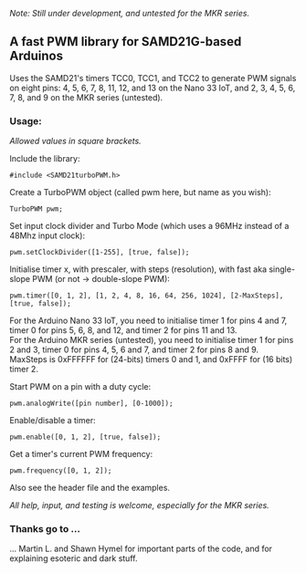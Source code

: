 *Note: Still under development, and untested for the MKR series.*

## A fast PWM library for SAMD21G-based Arduinos

Uses the SAMD21's timers TCC0, TCC1, and TCC2 to generate PWM signals on eight pins: 4, 5, 6, 7, 8, 11, 12, and 13 on the Nano 33 IoT, and 2, 3, 4, 5, 6, 7, 8, and 9 on the MKR series (untested).

### Usage:

*Allowed values in square brackets.*

Include the library:

```#include <SAMD21turboPWM.h>```

Create a TurboPWM object (called pwm here, but name as you wish):

```TurboPWM pwm;```

Set input clock divider and Turbo Mode (which uses a 96MHz instead of a 48Mhz input clock):

```pwm.setClockDivider([1-255], [true, false]);```

Initialise timer x, with prescaler, with steps (resolution), with fast aka single-slope PWM (or not -> double-slope PWM):

```pwm.timer([0, 1, 2], [1, 2, 4, 8, 16, 64, 256, 1024], [2-MaxSteps], [true, false]);```

For the Arduino Nano 33 IoT, you need to initialise timer 1 for pins 4 and 7, timer 0 for pins 5, 6, 8, and 12, and timer 2 for pins 11 and 13.\
For the Arduino MKR series (untested), you need to initialise timer 1 for pins 2 and 3, timer 0 for pins 4, 5, 6 and 7, and timer 2 for pins 8 and 9.\
MaxSteps is 0xFFFFFF for (24-bits) timers 0 and 1, and 0xFFFF for (16 bits) timer 2.

Start PWM on a pin with a duty cycle:

```pwm.analogWrite([pin number], [0-1000]);```

Enable/disable a timer:

```pwm.enable([0, 1, 2], [true, false]);```

Get a timer's current PWM frequency:

```pwm.frequency([0, 1, 2]);```

Also see the header file and the examples.

*All help, input, and testing is welcome, especially for the MKR series.*

### Thanks go to ...

... Martin L. and Shawn Hymel for important parts of the code, and for explaining esoteric and dark stuff.